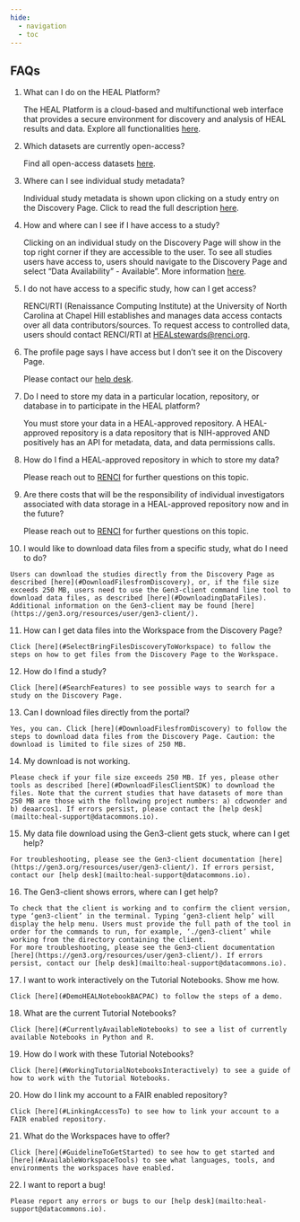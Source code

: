 ```yaml
---
hide:
  - navigation
  - toc
---
```


FAQs
----

1.  What can I do on the HEAL Platform?  
      
    The HEAL Platform is a cloud-based and multifunctional web interface that provides a secure environment for discovery and analysis of HEAL results and data. Explore all functionalities [here](#platform_login.md).  
      
    
2.  Which datasets are currently open-access?  
      
    Find all open-access datasets [here](#CurrentOAStudies).  
      
    
3.  Where can I see individual study metadata?  
      
    Individual study metadata is shown upon clicking on a study entry on the Discovery Page. Click to read the full description [here](#Discovery).  
      
    
4.  How and where can I see if I have access to a study?  
      
    Clicking on an individual study on the Discovery Page will show in the top right corner if they are accessible to the user. To see all studies users have access to, users should navigate to the Discovery Page and select “Data Availability” - Available”. More information [here](#AccessCheck).  
      
    
5.  I do not have access to a specific study, how can I get access?  
      
    RENCI/RTI (Renaissance Computing Institute) at the University of North Carolina at Chapel Hill establishes and manages data access contacts over all data contributors/sources. To request access to controlled data, users should contact RENCI/RTI at HEALstewards@renci.org.  
      
    
6.  The profile page says I have access but I don’t see it on the Discovery Page.  
      
    Please contact our [help desk](mailto:heal-support@datacommons.io).  
      
    
7.  Do I need to store my data in a particular location, repository, or database in to participate in the HEAL platform?  
      
    You must store your data in a HEAL-approved repository. A HEAL-approved repository is a data repository that is NIH-approved AND positively has an API for metadata, data, and data permissions calls.  
      
    
8.  How do I find a HEAL-approved repository in which to store my data?  
      
    Please reach out to [RENCI](mailto:HEALstewards@renci.org) for further questions on this topic.  
      
    
9.  Are there costs that will be the responsibility of individual investigators associated with data storage in a HEAL-approved repository now and in the future?  
      
    Please reach out to [RENCI](mailto:HEALstewards@renci.org) for further questions on this topic.  
      
    
10.  I would like to download data files from a specific study, what do I need to do?  
      
    Users can download the studies directly from the Discovery Page as described [here](#DownloadFilesfromDiscovery), or, if the file size exceeds 250 MB, users need to use the Gen3-client command line tool to download data files, as described [here](#DownloadingDataFiles). Additional information on the Gen3-client may be found [here](https://gen3.org/resources/user/gen3-client/).  
      
    
11.  How can I get data files into the Workspace from the Discovery Page?  
      
    Click [here](#SelectBringFilesDiscoveryToWorkspace) to follow the steps on how to get files from the Discovery Page to the Workspace.  
      
    
12.  How do I find a study?  
      
    Click [here](#SearchFeatures) to see possible ways to search for a study on the Discovery Page.  
      
    
13.  Can I download files directly from the portal?  
      
    Yes, you can. Click [here](#DownloadFilesfromDiscovery) to follow the steps to download data files from the Discovery Page. Caution: the download is limited to file sizes of 250 MB.  
      
    
14.  My download is not working.  
      
    Please check if your file size exceeds 250 MB. If yes, please other tools as described [here](#DownloadFilesClientSDK) to download the files. Note that the current studies that have datasets of more than 250 MB are those with the following project numbers: a) cdcwonder and b) deaarcos1. If errors persist, please contact the [help desk](mailto:heal-support@datacommons.io).  
      
    
15.  My data file download using the Gen3-client gets stuck, where can I get help?  
      
    For troubleshooting, please see the Gen3-client documentation [here](https://gen3.org/resources/user/gen3-client/). If errors persist, contact our [help desk](mailto:heal-support@datacommons.io).  
      
    
16.  The Gen3-client shows errors, where can I get help?  
      
    To check that the client is working and to confirm the client version, type ‘gen3-client’ in the terminal. Typing ‘gen3-client help’ will display the help menu. Users must provide the full path of the tool in order for the commands to run, for example, ‘./gen3-client’ while working from the directory containing the client.  
    For more troubleshooting, please see the Gen3-client documentation [here](https://gen3.org/resources/user/gen3-client/). If errors persist, contact our [help desk](mailto:heal-support@datacommons.io).  
      
    
17.  I want to work interactively on the Tutorial Notebooks. Show me how.  
      
    Click [here](#DemoHEALNotebookBACPAC) to follow the steps of a demo.  
      
    
18.  What are the current Tutorial Notebooks?  
      
    Click [here](#CurrentlyAvailableNotebooks) to see a list of currently available Notebooks in Python and R.  
      
    
19.  How do I work with these Tutorial Notebooks?  
      
    Click [here](#WorkingTutorialNotebooksInteractively) to see a guide of how to work with the Tutorial Notebooks.  
      
    
20.  How do I link my account to a FAIR enabled repository?  
      
    Click [here](#LinkingAccessTo) to see how to link your account to a FAIR enabled repository.  
      
    
21.  What do the Workspaces have to offer?  
      
    Click [here](#GuidelineToGetStarted) to see how to get started and [here](#AvailableWorkspaceTools) to see what languages, tools, and environments the workspaces have enabled.  
      
    
22.  I want to report a bug!  
      
    Please report any errors or bugs to our [help desk](mailto:heal-support@datacommons.io).  